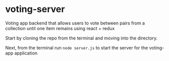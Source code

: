 # voting-server
Voting app backend that allows users to vote between pairs from a collection until one item remains using react + redux

Start by cloning the repo from the terminal and moving into the directory.

Next, from the terminal run `node server.js` to start the server for the voting-app application 
